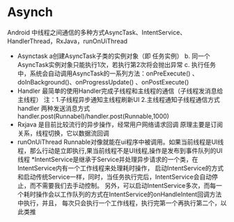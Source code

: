 # Asynch
Android 中线程之间通信的多种方式AsyncTask、IntentService、HandlerThread，RxJava，runOnUiThread
* Asynctask   a创建AsyncTask子类的实例对象（即 任务实例） b. 同一个AsyncTask实例对象只能执行1次，若执行第2次将会抛出异常  c. 执行任务中，系统会自动调用AsyncTask的一系列方法：onPreExecute() 、doInBackground()、onProgressUpdate() 、onPostExecute()
* Handler 最简单的使用Handler完成子线程和主线程的通信（子线程发消息给主线程） 注：1.子线程异步通知主线程刷新UI  2.主线程通知子线程通信方式 
handler 两种发送消息方式  handler.post(Runnabel)/handler.post(Runnable,1000)
* Rxjava 是目前比较流行的异步操作，经常用户网络请求回调  原理主要是订阅关系，线程切换，它以数据流回调
* runOnUiThread  Runnable对像就能在ui程序中被调用。如果当前线程是UI线程，那么行动是立即执行,果当前线程不是UI线程,操作是发布到事件队列的UI线程
*IntentService是继承于Service并处理异步请求的一个类，在IntentService内有一个工作线程来处理耗时操作，
启动IntentService的方式和启动传统Service一样，同时，当任务执行完后，IntentService会自动停止，而不需要我们去手动控制。
另外，可以启动IntentService多次，而每一个耗时操作会以工作队列的方式在IntentService的onHandleIntent回调方法中执行，并且，
每次只会执行一个工作线程，执行完第一个再执行第二个，以此类推
